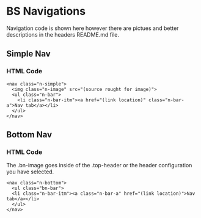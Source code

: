 # BS Navigations

Navigation code is shown here however there are pictues and better descriptions in the headers README.md file.

## Simple Nav

### HTML Code

```
<nav class="n-simple">
  <img class="n-image" src="(source rought for image)">
  <ul class="n-bar">
    <li class="n-bar-itm"><a href="(link location)" class="n-bar-a">Nav tab</a></li>
  </ul>
</nav>
```

## Bottom Nav

### HTML Code

The .bn-image goes inside of the .top-header or the header configuration you have selected.

```
<nav class="n-bottom">
  <ul class="bn-bar">
  <li class="n-bar-itm"><a class="n-bar-a" href="(link location)">Nav tab</a></li>
  </ul>
</nav>
```
